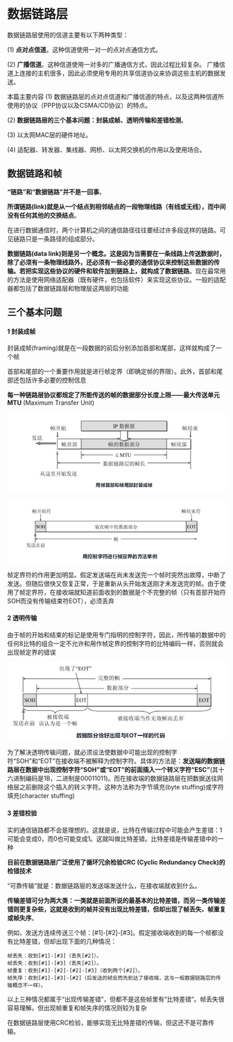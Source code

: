 # 数据链路层
数据链路层使用的信道主要有以下两种类型：

(1) **点对点信道**。这种信道使用一对一的点对点通信方式。

(2) **广播信道**。这种信道使用一对多的广播通信方式，因此过程比较复杂。
广播信道上连接的主机很多，因此必须使用专用的共享信道协议来协调这些主机的数据发送。

本篇主要内容
(1) 数据链路层的点对点信道和广播信道的特点，以及这两种信道所使用的协议（PPP协议以及CSMA/CD协议）的特点。

(2) **数据链路层的三个基本问题：封装成帧、透明传输和差错检测**。

(3) 以太网MAC层的硬件地址。

(4) 适配器、转发器、集线器、网桥、以太网交换机的作用以及使用场合。

## 数据链路和帧

**“链路”和“数据链路”并不是一回事**。

**所谓链路(link)就是从一个结点到相邻结点的一段物理线路（有线或无线），而中间没有任何其他的交换结点**。

在进行数据通信时，两个计算机之间的通信路径往往要经过许多段这样的链路。可见链路只是一条路径的组成部分。

**数据链路(data link)则是另一个概念。这是因为当需要在一条线路上传送数据时，除了必须有一条物理线路外，还必须有一些必要的通信协议来控制这些数据的传输。若把实现这些协议的硬件和软件加到链路上，就构成了数据链路**。现在最常用的方法是使用网络适配器（既有硬件，也包括软件）来实现这些协议。一般的适配器都包括了数据链路层和物理层这两层的功能

## 三个基本问题
#### 1 封装成帧

封装成帧(framing)就是在一段数据的前后分别添加首部和尾部，这样就构成了一个帧

首部和尾部的一个重要作用就是进行帧定界（即确定帧的界限）。此外，首部和尾部还包括许多必要的控制信息

**每一种链路层协议都规定了所能传送的帧的数据部分长度上限——最大传送单元MTU** (Maximum Transfer Unit)

![image-20200321190045051](../images/image-封装成帧png)



![image-20200321190247272](../images/image-帧定界png)

帧定界符的作用更加明显。假定发送端在尚未发送完一个帧时突然出故障，中断了发送。但随后很快又恢复正常，于是重新从头开始发送刚才未发送完的帧。由于使用了帧定界符，在接收端就知道前面收到的数据是个不完整的帧（只有首部开始符SOH而没有传输结束符EOT），必须丢弃

#### 2 透明传输

由于帧的开始和结束的标记是使用专门指明的控制字符，因此，所传输的数据中的任何8比特的组合一定不允许和用作帧定界的控制字符的比特编码一样，否则就会出现帧定界的错误

![image-20200321190913335](../images/image-SOH-EOTpng)

为了解决透明传输问题，就必须设法使数据中可能出现的控制字符“SOH”和“EOT”在接收端不被解释为控制字符。具体的方法是：**发送端的数据链路层在数据中出现控制字符“SOH”或“EOT”的前面插入一个转义字符“ESC”**(其十六进制编码是1B，二进制是00011011)。而在接收端的数据链路层在把数据送往网络层之前删除这个插入的转义字符。这种方法称为字节填充(byte stuffing)或字符填充(character stuffing)

#### 3 差错校验

实的通信链路都不会是理想的。这就是说，比特在传输过程中可能会产生差错：1可能会变成0，而0也可能变成1。这就叫做比特差错。比特差错是传输差错中的一种

**目前在数据链路层广泛使用了循环冗余检验CRC (Cyclic Redundancy Check)的检错技术**



“可靠传输”就是：数据链路层的发送端发送什么，在接收端就收到什么。

**传输差错可分为两大类：一类就是前面所说的最基本的比特差错，而另一类传输差错则更复杂些，这就是收到的帧并没有出现比特差错，但却出现了帧丢失、帧重复或帧失序**。

例如，发送方连续传送三个帧：[#1]-[#2]-[#3]。假定接收端收到的每一个帧都没有比特差错，但却出现下面的几种情况：

```
帧丢失：收到[#1]-[#3]（丢失[#2]）。
帧丢失：收到[#1]-[#3]（丢失[#2]）。
帧重复：收到[#1]-[#2]-[#2]-[#3]（收到两个[#2]）。
帧失序：收到[#1]-[#3]-[#2]（后发送的帧反而先到达了接收端，这与一般数据链路层的传输概念不一样）。
```



以上三种情况都属于“出现传输差错”，但都不是这些帧里有“比特差错”。帧丢失很容易理解。但出现帧重复和帧失序的情况则较为复杂



在数据链路层使用CRC检验，能够实现无比特差错的传输，但这还不是可靠传输。
